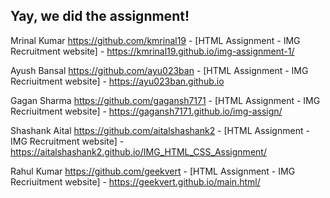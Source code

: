 ## Yay, we did the assignment!

Mrinal Kumar <https://github.com/kmrinal19> - [HTML Assignment - IMG Recruitment website] - <https://kmrinal19.github.io/img-assignment-1/>

Ayush Bansal <https://github.com/ayu023ban> - [HTML Assignment - IMG Recriuitment website] - <https://ayu023ban.github.io>

Gagan Sharma <https://github.com/gagansh7171> - [HTML Assignment - IMG Recriuitment website] - <https://gagansh7171.github.io/img-assign/>

Shashank Aital <https://github.com/aitalshashank2> - [HTML Assignment - IMG Recruitment website] - <https://aitalshashank2.github.io/IMG_HTML_CSS_Assignment/>

Rahul Kumar <https://github.com/geekvert> - [HTML Assignment - IMG Recriuitment website] - 
<https://geekvert.github.io/main.html/>
